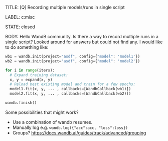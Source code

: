 TITLE:
[Q] Recording multiple models/runs in single script

LABEL:
c:misc

STATE:
closed

BODY:
Hello WandB community. Is there a way to record multiple runs in a single script? Looked around for answers but could not find any. I would like to do something like:

```Python
wb1 = wandb.init(project="asdf", config={"model": 'model1'})
wb2 = wandb.init(project="asdf", config={"model": 'model2'})

for i in range(iters):
  # Expand training dataset:
  x, y = expand(x, y)
  # Reload best existing model and train for a few epochs:
  model1.fit(x, y, ... , callbacks=[WandbCallback(wb1)])
  model2.fit(x, y, ... , callbacks=[WandbCallback(wb2)])

wandb.finish()
```


Some possibilities that might work?
- Use a combination of wandb resumes.
- Manually log e.g. `wandb.log({"acc":acc, "loss":loss})`
- Groups? https://docs.wandb.ai/guides/track/advanced/grouping


